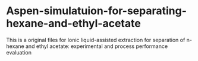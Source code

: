 # Aspen-simulatuion-for-separating-hexane-and-ethyl-acetate
This is a original files for Ionic liquid-assisted extraction for separation of n-hexane and ethyl acetate: experimental and process performance evaluation
